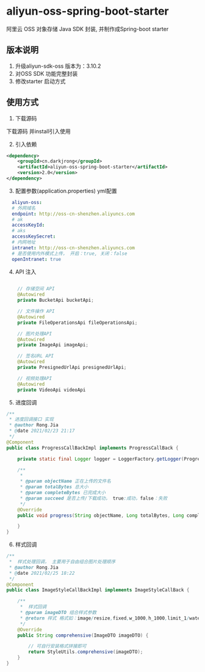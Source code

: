 # aliyun-oss-spring-boot-starter
阿里云 OSS 对象存储 Java SDK 封装, 并制作成Spring-boot starter


## 版本说明

1. 升级aliyun-sdk-oss 版本为：3.10.2
2. 对OSS SDK 功能完整封装
3. 修改starter 启动方式

## 使用方式

1. 下载源码

下载源码 并install引入使用

2. 引入依赖

```xml
<dependency>
    <groupId>cn.darkjrong</groupId>
    <artifactId>aliyun-oss-spring-boot-starter</artifactId>
    <version>2.0</version>
</dependency>
```

3. 配置参数(application.properties)  yml配置

```yaml
  aliyun-oss:
  # 外网域名
  endpoint: http://oss-cn-shenzhen.aliyuncs.com
  # ak
  accessKeyId: 
  # aks
  accessKeySecret: 
  # 内网地址
  intranet: http://oss-cn-shenzhen.aliyuncs.com
  # 是否使用内外模式上传， 开启：true, 关闭：false
  openIntranet: true
```
4. API 注入
```java
    
    // 存储空间 API
    @Autowired
    private BucketApi bucketApi;

    // 文件操作 API
    @Autowired
    private FileOperationsApi fileOperationsApi;

    // 图片处理API
    @Autowired
    private ImageApi imageApi;

    // 签名URL API
    @Autowired
    private PresignedUrlApi presignedUrlApi;

    // 视频处理API
    @Autowired
    private VideoApi videoApi


```

5. 进度回调
```java
/**
 * 进度回调接口 实现
 * @author Rong.Jia
 * @date 2021/02/23 21:17
 */
@Component
public class ProgressCallBackImpl implements ProgressCallBack {

    private static final Logger logger = LoggerFactory.getLogger(ProgressCallBackImpl.class);

    /**
     *
     * @param objectName 正在上传的文件名
     * @param totalBytes 总大小
     * @param completeBytes 已完成大小
     * @param succeed 是否上传/下载成功， true:成功，false：失败
     */
    @Override
    public void progress(String objectName, Long totalBytes, Long completeBytes, Boolean succeed) {

    }
}
```
6. 样式回调
```java
/**
 *  样式处理回调， 主要用于自由组合图片处理顺序
 * @author Rong.Jia
 * @date 2021/02/25 18:22
 */
@Component
public class ImageStyleCallBackImpl implements ImageStyleCallBack {

    /**
     *  样式回调
     * @param imageDTO 组合样式参数
     * @return 样式 格式如：image/resize,fixed,w_1000,h_1000,limit_1/watermark,text_5rWL6K-V/blur,r_20,s_10
     */
    @Override
    public String comprehensive(ImageDTO imageDTO) {

        // 可自行安装格式拼接即可
        return StyleUtils.comprehensive(imageDTO);
    }
}
```









